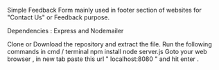 Simple Feedback Form mainly used in footer section of websites for "Contact Us" or Feedback purpose.

Dependencies : Express and Nodemailer

Clone or Download the repository and extract the file.
Run the following commands in cmd / terminal
  npm install
  node server.js
Goto your web browser , in new tab paste this url " localhost:8080 " and hit enter .
 
 
